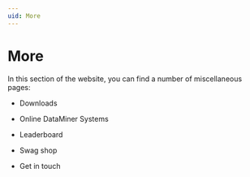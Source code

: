 ```yaml
---
uid: More
---
```


# More

In this section of the website, you can find a number of miscellaneous pages:

- Downloads

- Online DataMiner Systems

- Leaderboard

- Swag shop

- Get in touch
